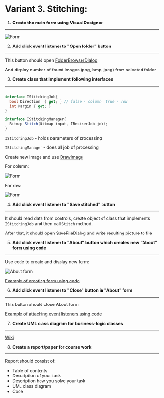 # Variant 3. Stitching:

1. __Create the main form using Visual Designer__
---------------------------------------------

![Form](https://raw.githubusercontent.com/Nordth/istu-en-oop-course-work-2019/master/images/pic_variant3.png)


2. __Add click event listener to "Open folder" button__
-------------------------------

This button should open [FolderBrowserDialog](https://docs.microsoft.com/en-us/dotnet/framework/winforms/controls/how-to-choose-folders-with-the-windows-forms-folderbrowserdialog-component)

And display number of found images (png, bmp, jpeg) from selected folder


3. __Create class that implement following interfaces__
-------------------------------

```c#

interface IStitchingJob{
  bool Direction  { get; } // false - column, true - row
  int Margin { get; }
}

interface IStitchingManager{
  Bitmap Stitch(Bitmap input, IResizerJob job);
}

```
`IStitchingJob` - holds parameters of processing

`IStitchingManager` - does all job of processing

Create new image and use [DrawImage](https://docs.microsoft.com/en-us/dotnet/api/system.drawing.graphics.drawimage?view=netframework-4.8)

For column:

![Form](https://raw.githubusercontent.com/Nordth/istu-en-oop-course-work-2019/master/images/cols_stitch.png)

For row:

![Form](https://raw.githubusercontent.com/Nordth/istu-en-oop-course-work-2019/master/images/rows_stitch.png)

4. __Add click event listener to "Save stitched" button__
---------------------------------------------

It should read data from controls, create object of class that implements `IStitchingJob` and then call `Stitch` method. 

After that, it should open [SaveFileDialog](https://docs.microsoft.com/en-us/dotnet/framework/winforms/controls/how-to-save-files-using-the-savefiledialog-component) and write resulting picture to file

5. __Add click event listener to "About" button which creates new "About" form using code__
---------------------------------------------

Use code to create and display new form:

![About form](https://raw.githubusercontent.com/Nordth/istu-en-oop-course-work-2019/master/images/about_form.png)

[Example of creating form using code](https://docs.microsoft.com/en-us/dotnet/api/system.windows.forms.form?redirectedfrom=MSDN&view=netframework-4.8)

6. __Add click event listener to "Close" button in "About" form__
---------------------------------------------

This button should close About form

[Example of attaching event listeners using code](https://docs.microsoft.com/en-us/dotnet/framework/winforms/how-to-create-event-handlers-at-run-time-for-windows-forms)

7. __Create UML class diagram for business-logic classes__
-----------------------------------------------
[Wiki](https://en.wikipedia.org/wiki/Class_diagram)

8. __Create a report/paper for course work__
-----------------------------------------------
Report should consist of:
- Table of contents
- Description of your task
- Description how you solve your task
- UML class diagram
- Code


